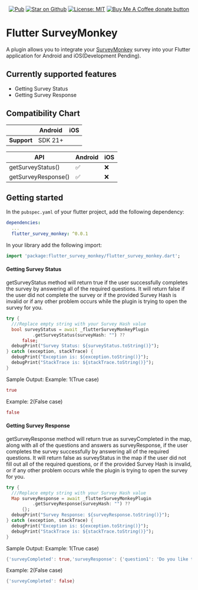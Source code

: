 <p align="center">
<a href="https://pub.dev/packages/flutter_survey_monkey"><img src="https://img.shields.io/pub/v/flutter_survey_monkey.svg" alt="Pub"></a>
<a href="https://github.com/msarkrish/flutter_survey_monkey"><img src="https://img.shields.io/github/stars/msarkrish/flutter_survey_monkey.svg?style=flat&logo=github&colorB=deeppink&label=stars" alt="Star on Github"></a>
<a href="https://opensource.org/licenses/MIT"><img src="https://img.shields.io/badge/license-MIT-purple.svg" alt="License: MIT"></a>
<span class="badge-buymeacoffee">
<a href="https://www.buymeacoffee.com/MSARKrish"><img src="https://img.shields.io/badge/buy%20me%20a%20coffee-donate-yellow.svg" alt="Buy Me A Coffee donate button" /></a>
</span>
</p>

# Flutter SurveyMonkey

A plugin allows you to integrate your [SurveyMonkey](https://www.surveymonkey.com/) survey into your Flutter application for Android and iOS(Development Pending).

## Currently supported features
* Getting Survey Status
* Getting Survey Response

## Compatibility Chart

|             | Android | iOS    |
|-------------|---------|--------|
| **Support** | SDK 21+ |        |

| API                   | Android            | iOS                | 
| --------------------- | ------------------ | ------------------ | 
| getSurveyStatus()     | :white_check_mark: | :x: | 
| getSurveyResponse()   | :white_check_mark: | :x: | 

## Getting started

In the `pubspec.yaml` of your flutter project, add the following dependency:

```yaml
dependencies:
  ...
  flutter_survey_monkey: ^0.0.1
```

In your library add the following import:

```dart
import 'package:flutter_survey_monkey/flutter_survey_monkey.dart';
```

#### Getting Survey Status

getSurveyStatus method will return true if the user successfully completes the survey by answering all of the required questions. It will return false if the user did not complete the survey or if the provided Survey Hash is invalid or if any other problem occurs while the plugin is trying to open the survey for you.
```dart
try {
  ///Replace empty string with your Survey Hash value
  bool surveyStatus = await _flutterSurveyMonkeyPlugin
          .getSurveyStatus(surveyHash: "") ??
      false;
  debugPrint("Survey Status: ${surveyStatus.toString()}");
} catch (exception, stackTrace) {
  debugPrint("Exception is: ${exception.toString()}");
  debugPrint("StackTrace is: ${stackTrace.toString()}");
}
```

Sample Output:
Example: 1(True case)
```dart
true
```

Example: 2(False case)
```dart
false
```

#### Getting Survey Response

getSurveyResponse method will return true as surveyCompleted in the map, along with all of the questions and answers as surveyResponse, if the user completes the survey successfully by answering all of the required questions. It will return false as surveyStatus in the map if the user did not fill out all of the required questions, or if the provided Survey Hash is invalid, or if any other problem occurs while the plugin is trying to open the survey for you.
```dart
try {
  ///Replace empty string with your Survey Hash value
  Map surveyResponse = await _flutterSurveyMonkeyPlugin
          .getSurveyResponse(surveyHash: "") ??
      {};
  debugPrint("Survey Response: ${surveyResponse.toString()}");
} catch (exception, stackTrace) {
  debugPrint("Exception is: ${exception.toString()}");
  debugPrint("StackTrace is: ${stackTrace.toString()}");
}
```
Sample Output:
Example: 1(True case)
```dart
{'surveyCompleted': true,'surveyResponse': {'question1': 'Do you like this plugin?','answer1':'Yes'}}
```

Example: 2(False case)
```dart
{'surveyCompleted': false}
```

